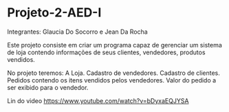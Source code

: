# Projeto-2-AED-I
Integrantes: Glaucia Do Socorro e Jean Da Rocha

Este projeto consiste em criar um programa capaz de gerenciar um sistema de loja contendo informações de seus clientes, vendedores, produtos vendidos. 

No projeto teremos:
A Loja.
Cadastro de vendedores.
Cadastro de clientes.
Pedidos contendo os itens vendidos pelos vendedores.
Valor do pedido a ser exibido para o vendedor.

Lin do video
https://www.youtube.com/watch?v=bDyxaEQJYSA
